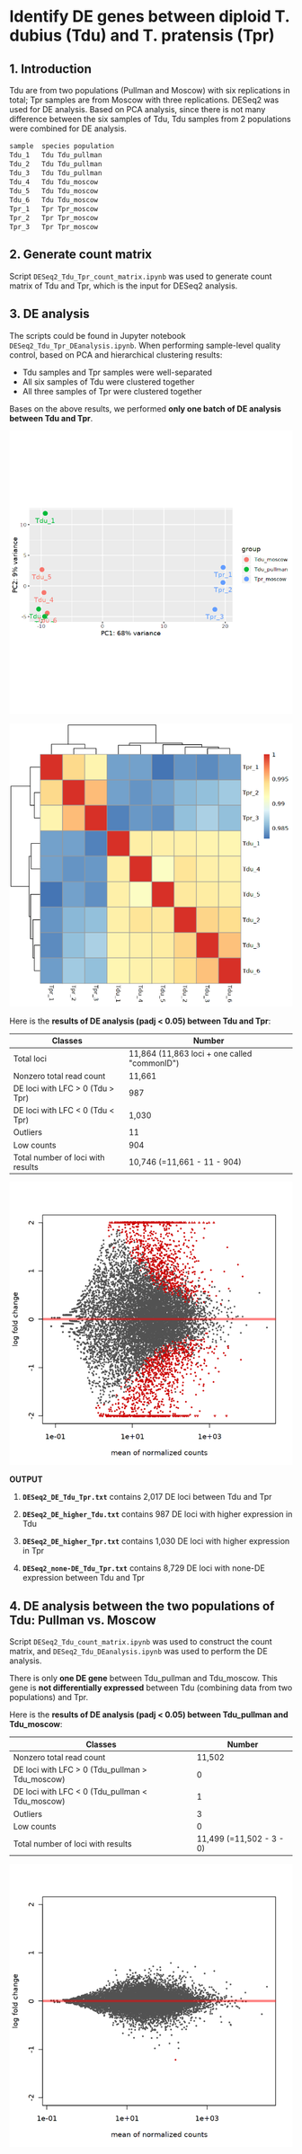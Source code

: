 # Identify DE genes between diploid T. dubius (Tdu) and T. pratensis (Tpr)

## 1. Introduction
Tdu are from two populations (Pullman and Moscow) with six replications in total; Tpr samples are from Moscow with three replications. DESeq2 was used for DE analysis. Based on PCA analysis, since there is not many difference between the six samples of Tdu, Tdu samples from 2 populations were combined for DE analysis.

```
sample	species	population
Tdu_1	Tdu	Tdu_pullman
Tdu_2	Tdu	Tdu_pullman
Tdu_3	Tdu	Tdu_pullman
Tdu_4	Tdu	Tdu_moscow
Tdu_5	Tdu	Tdu_moscow
Tdu_6	Tdu	Tdu_moscow
Tpr_1	Tpr	Tpr_moscow
Tpr_2	Tpr	Tpr_moscow
Tpr_3	Tpr	Tpr_moscow
```

## 2. Generate count matrix
Script `DESeq2_Tdu_Tpr_count_matrix.ipynb` was used to generate count matrix of Tdu and Tpr, which is the input for DESeq2 analysis.

## 3. DE analysis
The scripts could be found in Jupyter notebook `DESeq2_Tdu_Tpr_DEanalysis.ipynb`. When performing sample-level quality control, based on PCA and hierarchical clustering results:
  - Tdu samples and Tpr samples were well-separated
  - All six samples of Tdu were clustered together
  - All three samples of Tpr were clustered together

Bases on the above results, we performed **only one batch of DE analysis between Tdu and Tpr**.

![Tdu_Tpr_PCA](https://github.com/GatorShan/Tragopogon-Inflorescence-RNA-seq-Analysis/blob/master/Differential_expression_analysis/DE_Tdu_Tpr/Images/Tdu_Tpr_PCA_DESeq2.png)

![Tdu_Tpr_correlation](https://github.com/GatorShan/Tragopogon-Inflorescence-RNA-seq-Analysis/blob/master/Differential_expression_analysis/DE_Tdu_Tpr/Images/Tdu_Tpr_correlation_DESeq2.png)

Here is the **results of DE analysis (padj < 0.05) between Tdu and Tpr**:

| Classes | Number |
| -- | -- |
| Total loci | 11,864 (11,863 loci + one called "commonID") |
| Nonzero total read count | 11,661 |
| DE loci with LFC > 0 (Tdu > Tpr) | 987 |
| DE loci with LFC < 0 (Tdu < Tpr) | 1,030 |
| Outliers | 11 |
| Low counts | 904 |
| Total number of loci with results | 10,746 (=11,661 - 11 - 904) |

![MA_plot_Tdu_Tpr](https://github.com/GatorShan/Tragopogon-Inflorescence-RNA-seq-Analysis/blob/master/Differential_expression_analysis/DE_Tdu_Tpr/Images/Tdu_Tpr_MAplot.png)

**OUTPUT**

1) **`DESeq2_DE_Tdu_Tpr.txt`** contains 2,017 DE loci between Tdu and Tpr

2) **`DESeq2_DE_higher_Tdu.txt`** contains 987 DE loci with higher expression in Tdu

3) **`DESeq2_DE_higher_Tpr.txt`** contains 1,030 DE loci with higher expression in Tpr

4) **`DESeq2_none-DE_Tdu_Tpr.txt`** contains 8,729 DE loci with none-DE expression between Tdu and Tpr

## 4. DE analysis between the two populations of Tdu: Pullman vs. Moscow
Script `DESeq2_Tdu_count_matrix.ipynb` was used to construct the count matrix, and `DESeq2_Tdu_DEanalysis.ipynb` was used to perform the DE analysis.

There is only **one DE gene** between Tdu_pullman and Tdu_moscow. This gene is **not differentially expressed** between Tdu (combining data from two populations) and Tpr.

Here is the **results of DE analysis (padj < 0.05) between Tdu_pullman and Tdu_moscow**:

| Classes | Number |
| -- | -- |
| Nonzero total read count | 11,502 |
| DE loci with LFC > 0 (Tdu_pullman > Tdu_moscow) | 0 |
| DE loci with LFC < 0 (Tdu_pullman < Tdu_moscow) | 1 |
| Outliers | 3 |
| Low counts | 0 |
| Total number of loci with results | 11,499 (=11,502 - 3 - 0) |

![DE_Tdu_two_pop](https://github.com/GatorShan/Tragopogon-Inflorescence-RNA-seq-Analysis/blob/master/Differential_expression_analysis/DE_Tdu_Tpr/Images/DE_Tdu_two_pop.png)
